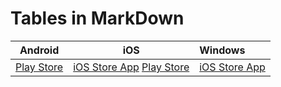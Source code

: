 # Tables in MarkDown #
Android | iOS |Windows
:------:|:-----:|:------
  [Play Store](https://play.google.com/store?utm_source=emea_Med&utm_medium=hasem&utm_content=Jun3015&utm_campaign=Evergreen&pcampaignid=MKT-EG-emea-es-1001280-Med-hasem-py-Evergreen-Jun3015-1%7cONSEM_kwid_43700007551006548&gref=EkQKPAoICPDjt4UGED0SLADLyTM0xYnBOAi-OGy2dcEhCVZCs5dfF21yfPFLk97e61tQHNnLUkaLQ-lvGgJGNBAC8P8HARjj9tyaAw&gclid=CjwKCAjw47eFBhA9EiwAy8kzNMWJwTgIvjhstnXBIQlWQrOXXxdtcnzxS5Pe3utbUBzZy1JGi0PpbxoCRjQQAvD_BwE&gclsrc=aw.ds)| [iOS Store App]()  [Play Store](https://play.google.com/store?utm_source=emea_Med&utm_medium=hasem&utm_content=Jun3015&utm_campaign=Evergreen&pcampaignid=MKT-EG-emea-es-1001280-Med-hasem-py-Evergreen-Jun3015-1%7cONSEM_kwid_43700007551006548&gref=EkQKPAoICPDjt4UGED0SLADLyTM0xYnBOAi-OGy2dcEhCVZCs5dfF21yfPFLk97e61tQHNnLUkaLQ-lvGgJGNBAC8P8HARjj9tyaAw&gclid=CjwKCAjw47eFBhA9EiwAy8kzNMWJwTgIvjhstnXBIQlWQrOXXxdtcnzxS5Pe3utbUBzZy1JGi0PpbxoCRjQQAvD_BwE&gclsrc=aw.ds)| [iOS Store App](https://www.apple.com/es/ios/app-store/) | [Windows App](https://www.microsoft.com/es-es/store/apps/windows)
               
